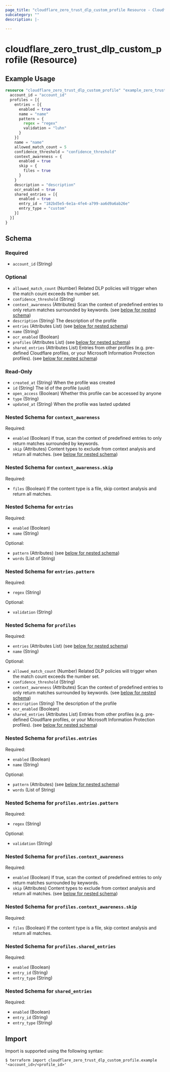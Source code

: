 ```yaml
---
page_title: "cloudflare_zero_trust_dlp_custom_profile Resource - Cloudflare"
subcategory: ""
description: |-
  
---
```


# cloudflare_zero_trust_dlp_custom_profile (Resource)



## Example Usage

```terraform
resource "cloudflare_zero_trust_dlp_custom_profile" "example_zero_trust_dlp_custom_profile" {
  account_id = "account_id"
  profiles = [{
    entries = [{
      enabled = true
      name = "name"
      pattern = {
        regex = "regex"
        validation = "luhn"
      }
    }]
    name = "name"
    allowed_match_count = 5
    confidence_threshold = "confidence_threshold"
    context_awareness = {
      enabled = true
      skip = {
        files = true
      }
    }
    description = "description"
    ocr_enabled = true
    shared_entries = [{
      enabled = true
      entry_id = "182bd5e5-6e1a-4fe4-a799-aa6d9a6ab26e"
      entry_type = "custom"
    }]
  }]
}
```

<!-- schema generated by tfplugindocs -->
## Schema

### Required

- `account_id` (String)

### Optional

- `allowed_match_count` (Number) Related DLP policies will trigger when the match count exceeds the number set.
- `confidence_threshold` (String)
- `context_awareness` (Attributes) Scan the context of predefined entries to only return matches surrounded by keywords. (see [below for nested schema](#nestedatt--context_awareness))
- `description` (String) The description of the profile
- `entries` (Attributes List) (see [below for nested schema](#nestedatt--entries))
- `name` (String)
- `ocr_enabled` (Boolean)
- `profiles` (Attributes List) (see [below for nested schema](#nestedatt--profiles))
- `shared_entries` (Attributes List) Entries from other profiles (e.g. pre-defined Cloudflare profiles, or your Microsoft Information Protection profiles). (see [below for nested schema](#nestedatt--shared_entries))

### Read-Only

- `created_at` (String) When the profile was created
- `id` (String) The id of the profile (uuid)
- `open_access` (Boolean) Whether this profile can be accessed by anyone
- `type` (String)
- `updated_at` (String) When the profile was lasted updated

<a id="nestedatt--context_awareness"></a>
### Nested Schema for `context_awareness`

Required:

- `enabled` (Boolean) If true, scan the context of predefined entries to only return matches surrounded by keywords.
- `skip` (Attributes) Content types to exclude from context analysis and return all matches. (see [below for nested schema](#nestedatt--context_awareness--skip))

<a id="nestedatt--context_awareness--skip"></a>
### Nested Schema for `context_awareness.skip`

Required:

- `files` (Boolean) If the content type is a file, skip context analysis and return all matches.



<a id="nestedatt--entries"></a>
### Nested Schema for `entries`

Required:

- `enabled` (Boolean)
- `name` (String)

Optional:

- `pattern` (Attributes) (see [below for nested schema](#nestedatt--entries--pattern))
- `words` (List of String)

<a id="nestedatt--entries--pattern"></a>
### Nested Schema for `entries.pattern`

Required:

- `regex` (String)

Optional:

- `validation` (String)



<a id="nestedatt--profiles"></a>
### Nested Schema for `profiles`

Required:

- `entries` (Attributes List) (see [below for nested schema](#nestedatt--profiles--entries))
- `name` (String)

Optional:

- `allowed_match_count` (Number) Related DLP policies will trigger when the match count exceeds the number set.
- `confidence_threshold` (String)
- `context_awareness` (Attributes) Scan the context of predefined entries to only return matches surrounded by keywords. (see [below for nested schema](#nestedatt--profiles--context_awareness))
- `description` (String) The description of the profile
- `ocr_enabled` (Boolean)
- `shared_entries` (Attributes List) Entries from other profiles (e.g. pre-defined Cloudflare profiles, or your Microsoft Information Protection profiles). (see [below for nested schema](#nestedatt--profiles--shared_entries))

<a id="nestedatt--profiles--entries"></a>
### Nested Schema for `profiles.entries`

Required:

- `enabled` (Boolean)
- `name` (String)

Optional:

- `pattern` (Attributes) (see [below for nested schema](#nestedatt--profiles--entries--pattern))
- `words` (List of String)

<a id="nestedatt--profiles--entries--pattern"></a>
### Nested Schema for `profiles.entries.pattern`

Required:

- `regex` (String)

Optional:

- `validation` (String)



<a id="nestedatt--profiles--context_awareness"></a>
### Nested Schema for `profiles.context_awareness`

Required:

- `enabled` (Boolean) If true, scan the context of predefined entries to only return matches surrounded by keywords.
- `skip` (Attributes) Content types to exclude from context analysis and return all matches. (see [below for nested schema](#nestedatt--profiles--context_awareness--skip))

<a id="nestedatt--profiles--context_awareness--skip"></a>
### Nested Schema for `profiles.context_awareness.skip`

Required:

- `files` (Boolean) If the content type is a file, skip context analysis and return all matches.



<a id="nestedatt--profiles--shared_entries"></a>
### Nested Schema for `profiles.shared_entries`

Required:

- `enabled` (Boolean)
- `entry_id` (String)
- `entry_type` (String)



<a id="nestedatt--shared_entries"></a>
### Nested Schema for `shared_entries`

Required:

- `enabled` (Boolean)
- `entry_id` (String)
- `entry_type` (String)

## Import

Import is supported using the following syntax:

```shell
$ terraform import cloudflare_zero_trust_dlp_custom_profile.example '<account_id>/<profile_id>'
```
